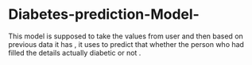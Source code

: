 # Diabetes-prediction-Model-
This model is supposed to take the values from user and  then based on previous data it has , it uses to predict that whether the person who had filled the details actually diabetic or not .
